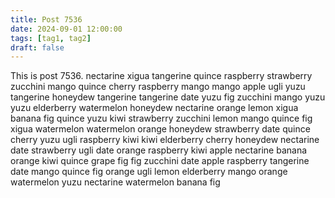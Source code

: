 ```yaml
---
title: Post 7536
date: 2024-09-01 12:00:00
tags: [tag1, tag2]
draft: false
---
```

This is post 7536.
nectarine
xigua
tangerine
quince
raspberry
strawberry
zucchini
mango
quince
cherry
raspberry
mango
mango
apple
ugli
yuzu
tangerine
honeydew
tangerine
tangerine
date
yuzu
fig
zucchini
mango
yuzu
yuzu
elderberry
watermelon
honeydew
nectarine
orange
lemon
xigua
banana
fig
quince
yuzu
kiwi
strawberry
zucchini
lemon
mango
quince
fig
xigua
watermelon
watermelon
orange
honeydew
strawberry
date
quince
cherry
yuzu
ugli
raspberry
kiwi
kiwi
elderberry
cherry
honeydew
nectarine
date
strawberry
ugli
date
orange
raspberry
kiwi
apple
nectarine
banana
orange
kiwi
quince
grape
fig
fig
zucchini
date
apple
raspberry
tangerine
date
mango
quince
fig
orange
ugli
lemon
elderberry
mango
orange
watermelon
yuzu
nectarine
watermelon
banana
fig
